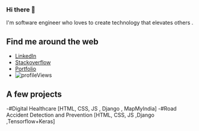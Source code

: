 ### Hi there 👋

<!--
**TejsinghDhaosriya/TejsinghDhaosriya** is a ✨ _special_ ✨ repository because its `README.md` (this file) appears on your GitHub profile.

Here are some ideas to get you started:

- 🔭 I’m currently working on ...
- 🌱 I’m currently learning ...
- 👯 I’m looking to collaborate on ...
- 🤔 I’m looking for help with ...
- 💬 Ask me about ...
- 📫 How to reach me: ...
- 😄 Pronouns: ...
- ⚡ Fun fact: ...

-->

I'm software engineer who loves to create technology that elevates others .

## Find me around the web

- [LinkedIn](https://www.linkedin.com/in/tejsingh-dhaosriya-4b19b5156/)
- [Stackoverflow](https://stackoverflow.com/users/11650868/tejsingh)
- [Portfolio](https://tejsinghdhaosriya.com/)
-   ![profileViews](https://en3zcgi7b3erui3.m.pipedream.net/?username=TejsinghDhaosriya)

## A few projects

-#Digital Healthcare [HTML, CSS, JS , Django , MapMyIndia]
-#Road Accident Detection and Prevention [HTML, CSS, JS ,Django ,Tensorflow+Keras]




